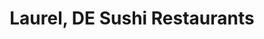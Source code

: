 ---
layout: city
title: Laurel, DE Sushi Restaurants
permalink: /delaware/laurel/
stateAbbr: DE
stateName: Delaware
cityName: Laurel
---